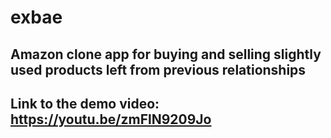 # exbae
## Amazon clone app for buying and selling slightly used products left from previous relationships

## Link to the demo video: https://youtu.be/zmFlN9209Jo